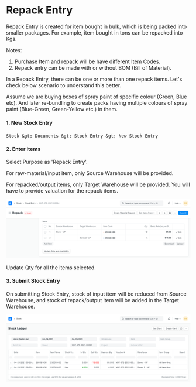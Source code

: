 
# Repack Entry



Repack Entry is created for item bought in bulk, which is being packed into smaller packages. For example, item bought in tons can be repacked into Kgs.


Notes:


1. Purchase Item and repack will be have different Item Codes.
2. Repack entry can be made with or without BOM (Bill of Material).


In a Repack Entry, there can be one or more than one repack items. Let's check below scenario to understand this better.


Assume we are buying boxes of spray paint of specific colour (Green, Blue etc). And later re-bundling to create packs having multiple colours of spray paint (Blue-Green, Green-Yellow etc.) in them.


#### 1. New Stock Entry


`Stock &gt; Documents &gt; Stock Entry &gt; New Stock Entry`


#### 2. Enter Items


Select Purpose as 'Repack Entry'.


For raw-material/input item, only Source Warehouse will be provided.


For repacked/output items, only Target Warehouse will be provided. You will have to provide valuation for the repack items.


![Repack Entry](/files/repack-1.png)


Update Qty for all the items selected.


#### 3. Submit Stock Entry


On submitting Stock Entry, stock of input item will be reduced from Source Warehouse, and stock of repack/output item will be added in the Target Warehouse.


![Repack Stock Entry](/files/repack-2.png)





